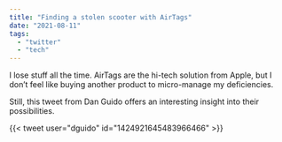 ```yaml
---
title: "Finding a stolen scooter with AirTags"
date: "2021-08-11"
tags: 
  - "twitter"
  - "tech"
---
```


I lose stuff all the time. AirTags are the hi-tech solution from Apple, but I don’t feel like buying another product to micro-manage my deficiencies.

Still, this tweet from Dan Guido offers an interesting insight into their possibilities.

{{< tweet user="dguido" id="1424921645483966466" >}}


